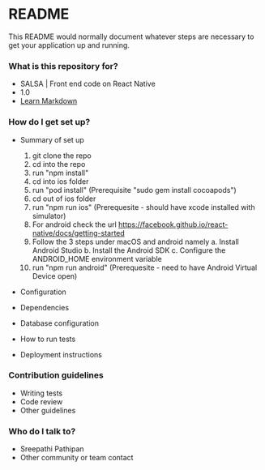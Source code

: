 # README #

This README would normally document whatever steps are necessary to get your application up and running.

### What is this repository for? ###

* SALSA | Front end code on React Native
* 1.0
* [Learn Markdown](https://bitbucket.org/tutorials/markdowndemo)

### How do I get set up? ###

* Summary of set up
	1. git clone the repo
	2. cd into the repo
	3. run "npm install"
	4. cd into ios folder
	5. run "pod install" (Prerequisite "sudo gem install cocoapods")
	6. cd out of ios folder
	7. run "npm run ios" (Prerequesite - should have xcode installed with simulator)
	8. For android check  the url https://facebook.github.io/react-native/docs/getting-started
	9. Follow the 3 steps under macOS and android namely
		a. Install Android Studio
		b. Install the Android SDK
		c. Configure the ANDROID_HOME environment variable
	10. run "npm run android" (Prerequesite - need to have Android Virtual Device open)	
	
		
* Configuration
* Dependencies
* Database configuration
* How to run tests
* Deployment instructions

### Contribution guidelines ###

* Writing tests
* Code review
* Other guidelines

### Who do I talk to? ###

* Sreepathi Pathipan
* Other community or team contact